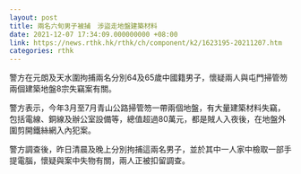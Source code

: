 ```yaml
---
layout: post
title: 兩名六旬男子被捕　涉盜走地盤建築材料
date: 2021-12-07 17:34:09.000000000 +08:00
link: https://news.rthk.hk/rthk/ch/component/k2/1623195-20211207.htm
categories: rthk
---
```


警方在元朗及天水圍拘捕兩名分別64及65歲中國籍男子，懷疑兩人與屯門掃管笏兩個建築地盤8宗失竊案有關。

警方表示，今年3月至7月青山公路掃管笏一帶兩個地盤，有大量建築材料失竊，包括電線、銅線及辦公室設備等，總值超過80萬元，都是賊人入夜後，在地盤外圍剪開鐵絲網入內犯案。

警方調查後，昨日清晨及晚上分別拘捕這兩名男子，並於其中一人家中檢取一部手提電腦，懷疑與案中失物有關，兩人正被扣留調查。
